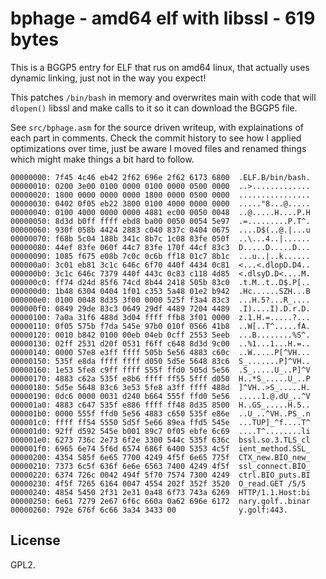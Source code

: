 # bphage - amd64 elf with libssl - 619 bytes

This is a BGGP5 entry for ELF that rus on amd64 linux, that actually uses
dynamic linking, just not in the way you expect!

This patches `/bin/bash` in memory and overwrites main with code that will 
`dlopen()` libssl and make calls to it so it can download the BGGP5 file.

See `src/bphage.asm` for the source driven writeup, with explainations of each
part in comments.
Check the commit history to see how I applied optimizations over time, just be
aware I moved files and renamed things which might make things a bit hard to
follow.

```
00000000: 7f45 4c46 eb42 2f62 696e 2f62 6173 6800  .ELF.B/bin/bash.
00000010: 0200 3e00 0100 0000 0100 0000 0500 0000  ..>.............
00000020: 1800 0000 0000 0000 1800 0000 0500 0000  ................
00000030: 0402 0f05 eb22 3800 0100 4000 0000 0000  ....."8...@.....
00000040: 0100 4000 0000 0000 4881 ec00 0050 0048  ..@.....H....P.H
00000050: 8d3d b0ff ffff ebd8 ba00 0050 0054 5e97  .=.........P.T^.
00000060: 930f 058b 4424 2883 c040 837c 0404 0675  ....D$(..@.|...u
00000070: f68b 5c04 188b 341c 8b7c 1c08 83fe 050f  ..\...4..|......
00000080: 44ef 83fe 060f 44c7 83fe 170f 44cf 83c3  D.....D.....D...
00000090: 1085 f675 e08b 7c0c 0c6b ff18 01c7 8b1c  ...u..|..k......
000000a0: 3c01 eb81 3c1c 646c 6f70 440f 4434 0c81  <...<.dlopD.D4..
000000b0: 3c1c 646c 7379 440f 443c 0c83 c118 4d85  <.dlsyD.D<....M.
000000c0: ff74 d24d 85f6 74cd 8b44 2418 505b 83c0  .t.M..t..D$.P[..
000000d0: 1b48 6304 0404 1f01 c353 5a48 01e2 b942  .Hc......SZH...B
000000e0: 0100 0048 8d35 3f00 0000 525f f3a4 83c3  ...H.5?...R_....
000000f0: 0849 29de 83c3 0649 29df 4489 7204 4489  .I)....I).D.r.D.
00000100: 7a0a 31f6 488d 3d04 ffff ffb8 3f01 0000  z.1.H.=.....?...
00000110: 0f05 575b f7da 545e 97b0 010f 0566 41b8  ..W[..T^.....fA.
00000120: 0010 b842 0100 00eb 04eb 0cff 2553 5eeb  ...B........%S^.
00000130: 02ff 2531 d20f 0531 f6ff c648 8d3d 9c00  ..%1...1...H.=..
00000140: 0000 57e8 e3ff ffff 505b 5e56 4883 c60c  ..W.....P[^VH...
00000150: 535f e8da ffff ffff d050 5d5e 5648 83c6  S_.......P]^VH..
00000160: 1e53 5fe8 c9ff ffff 555f ffd0 505d 5e56  .S_.....U_..P]^V
00000170: 4883 c62a 535f e8b6 ffff ff55 5fff d050  H..*S_.....U_..P
00000180: 5d5e 5648 83c6 3e53 5fe8 a3ff ffff 488d  ]^VH..>S_.....H.
00000190: 0dc6 0000 0031 d240 b664 555f ffd0 5e56  .....1.@.dU_..^V
000001a0: 4883 c647 535f e886 ffff ff48 8d35 8500  H..GS_.....H.5..
000001b0: 0000 555f ffd0 5e56 4883 c650 535f e86e  ..U_..^VH..PS_.n
000001c0: ffff ff54 5550 5d5f 5e66 89ea ffd5 545e  ...TUP]_^f....T^
000001d0: 92ff d592 545e b001 89c7 0f05 ebfe 6c69  ....T^........li
000001e0: 6273 736c 2e73 6f2e 3300 544c 535f 636c  bssl.so.3.TLS_cl
000001f0: 6965 6e74 5f6d 6574 686f 6400 5353 4c5f  ient_method.SSL_
00000200: 4354 585f 6e65 7700 4249 4f5f 6e65 775f  CTX_new.BIO_new_
00000210: 7373 6c5f 636f 6e6e 6563 7400 4249 4f5f  ssl_connect.BIO_
00000220: 6374 726c 0042 494f 5f70 7574 7300 4249  ctrl.BIO_puts.BI
00000230: 4f5f 7265 6164 0047 4554 202f 352f 3520  O_read.GET /5/5
00000240: 4854 5450 2f31 2e31 0a48 6f73 743a 6269  HTTP/1.1.Host:bi
00000250: 6e61 7279 2e67 6f6c 660a 0a62 696e 6172  nary.golf..binar
00000260: 792e 676f 6c66 3a34 3433 00              y.golf:443.
```

## License

GPL2.
